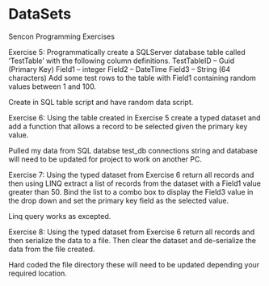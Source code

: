 # DataSets

Sencon Programming Exercises

Exercise 5:
Programmatically create a SQLServer database table called ‘TestTable’ with the following column definitions.
TestTableID – Guid (Primary Key)
Field1 – integer
Field2 – DateTime
Field3 – String (64 characters)
Add some test rows to the table with Field1 containing random values between 1 and 100.

Create in SQL table script and have random data script.

Exercise 6:
Using the table created in Exercise 5 create a typed dataset and add a function that allows a record to be selected given the primary key value.

Pulled my data from SQL databse test_db connections string and database will need to be updated for project to work on another PC.

Exercise 7:
Using the typed dataset from Exercise 6 return all records and then using LINQ extract a list of records from the dataset with a Field1 value greater than 50. Bind the list to a combo box to display the Field3 value in the drop down and set the primary key field as the selected value.

Linq query works as excepted.

Exercise 8:
Using the typed dataset from Exercise 6 return all records and then serialize the data to a file. Then clear the dataset and de-serialize the data from the file created.

Hard coded the file directory these will need to be updated depending your required location.
